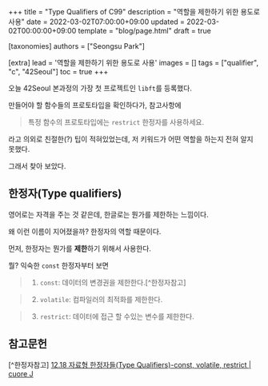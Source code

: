 +++
title = "Type Qualifiers of C99"
description = "역할을 제한하기 위한 용도로 사용"
date = 2022-03-02T07:00:00+09:00
updated = 2022-03-02T00:00:00+09:00
template = "blog/page.html"
draft = true

[taxonomies]
authors = ["Seongsu Park"]

[extra]
lead = '역할을 제한하기 위한 용도로 사용'
images = []
tags = ["qualifier", "c", "42Seoul"]
toc = true
+++

오늘 42Seoul 본과정의 가장 첫 프로젝트인 `libft`를 등록했다.

만들어야 할 함수들의 프로토타입을 확인하다가, 참고사항에

> 특정 함수의 프로토타입에는 `restrict` 한정자를 사용하세요.

라고 의외로 친절한(?) 팁이 적혀있었는데, 저 키워드가 어떤 역할을 하는지 전혀 알지 못했다.

그래서 찾아 보았다.

## 한정자(Type qualifiers)

영어로는 자격을 주는 것 같은데, 한글로는 뭔가를 제한하는 느낌이다.

왜 이런 이름이 지어졌을까? 한정자의 역할 때문이다.

먼저, 한정자는 뭔가를 **제한**하기 위해서 사용한다.

뭘? 익숙한 `const` 한정자부터 보면 

> 1. `const`: 데이터의 변경권을 제한한다.[^한정자참고]

> 2. `volatile`: 컴파일러의 최적화를 제한한다.

> 3. `restrict`: 데이터에 접근 할 수있는 변수를 제한한다.

## 참고문헌

[^한정자참고] [12.18 자료형 한정자들(Type Qualifiers)-const, volatile, restrict | cuore J](https://m.blog.naver.com/cuorej/221688482474)